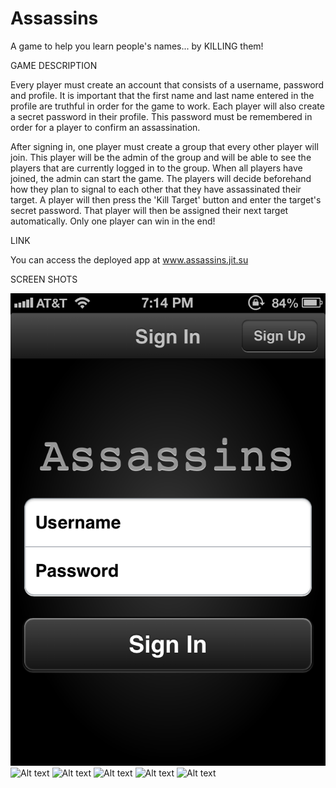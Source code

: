 Assassins
=========

A game to help you learn people's names... by KILLING them!


GAME DESCRIPTION

Every player must create an account that consists of a username, password and profile.  It is important that the first name and last name entered in the profile are truthful in order for the game to work.  Each player will also create a secret password in their profile.  This password must be remembered in order for a player to confirm an assassination.

After signing in, one player must create a group that every other player will join.  This player will be the admin of the group and will be able to see the players that are currently logged in to the group.  When all players have joined, the admin can start the game.  The players will decide beforehand how they plan to signal to each other that they have assassinated their target.  A player will then press the 'Kill Target' button and enter the target's secret password.  That player will then be assigned their next target automatically.  Only one player can win in the end!


LINK

You can access the deployed app at www.assassins.jit.su


SCREEN SHOTS

![Alt text](./node_modules/README/photo.PNG "Sign In")
![Alt text](./node_modules/README/photo(6).PNG "Profile")
![Alt text](./node_modules/README/photo(2).PNG "Join Game")
![Alt text](./node_modules/README/photo(3).PNG "Player List")
![Alt text](./node_modules/README/photo(4).PNG "Target")
![Alt text](./node_modules/README/photo(5).PNG "Victory")
